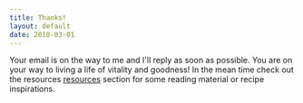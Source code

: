 ```yaml
---
title: Thanks!
layout: default
date: 2018-03-01
---
```


Your email is on the way to me and I'll reply as soon as possible. You are on your way to living a life of vitality and goodness! In the mean time check out the resources [resources](/#resources) section for some reading material or recipe inspirations.